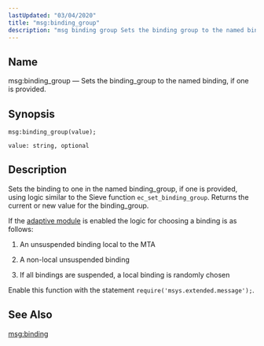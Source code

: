 ```yaml
---
lastUpdated: "03/04/2020"
title: "msg:binding_group"
description: "msg binding group Sets the binding group to the named binding if one is provided msg binding group value Sets the binding to one in the named binding group if one is provided using logic similar to the Sieve function ec set binding group Returns the current or new value..."
---
```


<a name="lua.ref.msg_binding_group"></a> 
## Name

msg:binding_group — Sets the binding_group to the named binding, if one is provided.

<a name="idp25347824"></a> 
## Synopsis

`msg:binding_group(value);`

`value: string, optional`<a name="idp25350480"></a> 
## Description

Sets the binding to one in the named binding_group, if one is provided, using logic similar to the Sieve function `ec_set_binding_group`. Returns the current or new value for the binding_group.

If the [adaptive module](/momentum/3/3-reference/3-reference-modules-adaptive) is enabled the logic for choosing a binding is as follows:

1.  An unsuspended binding local to the MTA

2.  A non-local unsuspended binding

3.  If all bindings are suspended, a local binding is randomly chosen

Enable this function with the statement `require('msys.extended.message');`.

<a name="idp25357792"></a> 
## See Also

[msg:binding](/momentum/3/3-reference/3-reference-lua-ref-msg-binding)